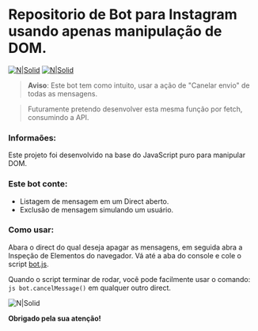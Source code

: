 # Repositorio de Bot para Instagram usando apenas manipulação de DOM.

[![N|Solid](https://cdn.discordapp.com/attachments/631607183301148672/724397007170568313/paypal.png)](https://www.paypal.com/cgi-bin/webscr?cmd=_donations&business=fabinhoec2210@gmail.com&item_name=F%C3%A1bio&currency_code=BRL)  [![N|Solid](https://cdn.discordapp.com/attachments/631607183301148672/724397005543178270/picpay.png)](https://app.picpay.com/user/smuu)

> **Aviso**: Este bot tem como intuito, usar a ação de "Canelar envio" de todas as mensagens.

> Futuramente pretendo desenvolver esta mesma função por fetch, consumindo a API.

### Informaões:
 Este projeto foi desenvolvido na base do JavaScript puro para manipular DOM.
 

### Este bot conte:
- Listagem de mensagem em um Direct aberto.
- Exclusão de mensagem simulando um usuário. 


### Como usar:
Abara o direct do qual deseja apagar as mensagens, em seguida abra a Inspeção de Elementos do navegador.
Vá até a aba do console e cole o script [bot.js](/bot.js).

Quando o script terminar de rodar, você pode facilmente usar o comando: ```js bot.cancelMessage()``` em qualquer outro direct.

![N|Solid](https://imgur.com/9xl3l48.gif)



**Obrigado pela sua atenção!**
	
